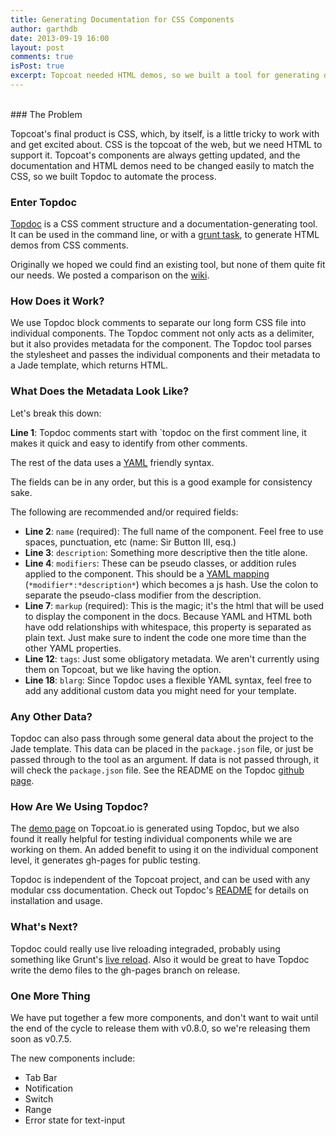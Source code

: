 ```yaml
---
title: Generating Documentation for CSS Components
author: garthdb
date: 2013-09-19 16:00
layout: post
comments: true
isPost: true
excerpt: Topcoat needed HTML demos, so we built a tool for generating documentation and demos from Topcoat's CSS comments; behold, Topdoc.
---
```

<br>
### The Problem

Topcoat's final product is CSS, which, by itself, is a little tricky to work with and get excited about. CSS is the topcoat of the web, but we need HTML to support it.  Topcoat's components are always getting updated, and the documentation and HTML demos need to be changed easily to match the CSS, so we built Topdoc to automate the process.

### Enter Topdoc

[Topdoc](https://github.com/topcoat/topdoc) is a CSS comment structure and a documentation-generating tool.  It can be used in the command line, or with a [grunt task](https://github.com/topcoat/grunt-topdoc), to generate HTML demos from CSS comments.

Originally we hoped we could find an existing tool, but none of them quite fit our needs.  We posted a comparison on the [wiki](https://github.com/topcoat/topdoc/wiki/Comparisons).

### How Does it Work?

We use Topdoc block comments to separate our long form CSS file into individual components.  The Topdoc comment not only acts as a delimiter, but it also provides metadata for the component.  The Topdoc tool parses the stylesheet and passes the individual components and their metadata to a Jade template, which returns HTML.

### What Does the Metadata Look Like?

<script src="https://gist.github.com/GarthDB/6606584.js"></script>

Let's break this down:

**Line 1**: Topdoc comments start with `topdoc on the first comment line, it makes it quick and easy to identify from other comments.

The rest of the data uses a [YAML](http://www.yaml.org/) friendly syntax.

The fields can be in any order, but this is a good example for consistency sake.

The following are recommended and/or required fields:

* **Line 2**: `name` (required): The full name of the component.  Feel free to use spaces, punctuation, etc (name: Sir Button III, esq.)
* **Line 3**: `description`: Something more descriptive then the title alone.
* **Line 4**: `modifiers`: These can be pseudo classes, or addition rules applied to the component. This should be a [YAML mapping](http://yaml4r.sourceforge.net/doc/page/collections_in_yaml.htm) (`*modifier*:*description*`) which becomes a js hash.  Use the colon to separate the pseudo-class modifier from the description.
* **Line 7**: `markup` (required): This is the magic; it's the html that will be used to display the component in the docs. Because YAML and HTML both have odd relationships with whitespace, this property is separated as plain text.  Just make sure to indent the code one more time than the other YAML properties.
* **Line 12**: `tags`: Just some obligatory metadata. We aren't currently using them on Topcoat, but we like having the option.
* **Line 18**: `blarg`: Since Topdoc uses a flexible YAML syntax, feel free to add any additional custom data you might need for your template.

### Any Other Data?

Topdoc can also pass through some general data about the project to the Jade template.  This data can be placed in the `package.json` file, or just be passed through to the tool as an argument.  If data is not passed through, it will check the `package.json` file.  See the README on the Topdoc [github page](https://github.com/topcoat/topdoc).

### How Are We Using Topdoc?

The [demo page](http://topcoat.io/topcoat) on Topcoat.io is generated using Topdoc, but we also found it really helpful for testing individual components while we are working on them.  An added benefit to using it on the individual component level, it generates gh-pages for public testing.

Topdoc is independent of the Topcoat project, and can be used with any modular css documentation. Check out Topdoc's [README](https://github.com/topcoat/topdoc) for details on installation and usage. 

### What's Next?

Topdoc could really use live reloading integraded, probably using something like Grunt's [live reload](https://github.com/gruntjs/grunt-contrib-watch#optionslivereload).  Also it would be great to have Topdoc write the demo files to the gh-pages branch on release.

### One More Thing

We have put together a few more components, and don't want to wait until the end of the cycle to release them with v0.8.0, so we're releasing them soon as v0.7.5.

The new components include:

* Tab Bar
* Notification
* Switch
* Range
* Error state for text-input